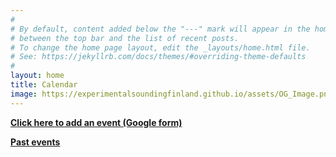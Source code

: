 ```yaml
---
#
# By default, content added below the "---" mark will appear in the home page
# between the top bar and the list of recent posts.
# To change the home page layout, edit the _layouts/home.html file.
# See: https://jekyllrb.com/docs/themes/#overriding-theme-defaults
#
layout: home
title: Calendar
image: https://experimentalsoundingfinland.github.io/assets/OG_Image.png
---
```


**[Click here to add an event (Google form)](https://forms.gle/9Cb2oSwamWKdqRru8)**

**[Past events](https://experimentalsoundingfinland.github.io/experimentalsoundingfinland-v2/past_events)**
